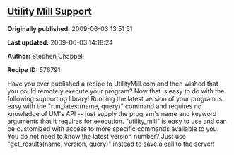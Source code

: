 ## [Utility Mill Support](https://code.activestate.com/recipes/576791-utility-mill-support)

**Originally published:** 2009-06-03 13:51:51

**Last updated:** 2009-06-03 14:18:24

**Author:** Stephen Chappell

**Recipe ID:** 576791

Have you ever published a recipe to UtilityMill.com and then wished that you could remotely execute your program? Now that is easy to do with the following supporting library! Running the latest version of your program is easy with the "run_latest(name, query)" command and requires no knowledge of UM's API -- just supply the program's name and keyword arguments that it requires for execution. "utility_mill" is easy to use and can be customized with access to more specific commands available to you. You do not need to know the latest version number? Just use "get_results(name, version, query)" instead to save a call to the server!

